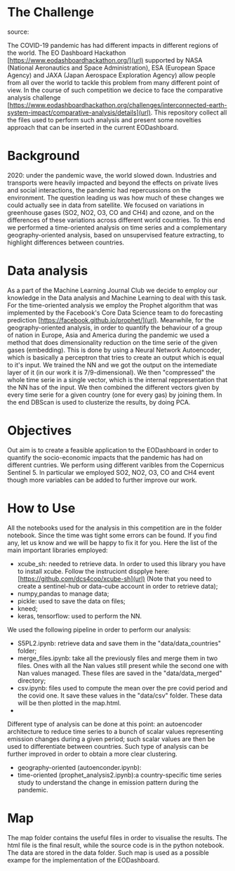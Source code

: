 # The Challenge
source: 

The COVID-19 pandemic has had different impacts in different regions of the world. The EO Dashboard Hackathon [https://www.eodashboardhackathon.org/](url) supported by NASA (National Aeronautics and Space Administration), ESA (European Space Agency) and JAXA (Japan Aerospace Exploration Agency) allow  people from all over the world to tackle this problem from many different point of view. In the course of such competition we decice to face the comparative analysis challenge [https://www.eodashboardhackathon.org/challenges/interconnected-earth-system-impact/comparative-analysis/details](url). This repository collect all the files used to perform such analysis and present some novelties approach that can be inserted in the current EODashboard.

# Background
2020: under the pandemic wave, the world slowed down. Industries and transports were heavily impacted and beyond the effects on private lives and social interactions, the pandemic had repercussions on the environment. The question leading us was how much of these changes we could actually see in data from satellite. We focused on variations in greenhouse gases (SO2, NO2, O3, CO and CH4) and ozone, and on the differences of these variations across different world countries. To this end we performed a time-oriented analysis on time series and a complementary geography-oriented analysis, based on unsupervised feature extracting, to highlight differences between countries.

# Data analysis
As a part of the Machine Learning Journal Club we decide to employ our knowledge in the Data analysis and Machine Learning to deal with this task. For the time-oriented analysis we employ the Prophet algorithm that was implemented by the Facebook's Core Data Science team to do forecasting prediction [https://facebook.github.io/prophet/](url). Meanwhile, for the geography-oriented analysis, in order to quantify the behaviour of a group of nation in Europe, Asia and America during the pandemic we used a method that does dimensionality reduction on the time serie of the given gases (embedding). This is done by using a Neural Network Autoencoder, which is basically a perceptron that tries to create an output which is equal to it's input. We trained the NN and we got the output on the intemediate layer of it (in our work it is 7/9-dimensional).  We then "compressed" the whole time serie in a single vector, which is the internal reppresentation that the NN has of the input. We then combined the different vectors given by every time serie for a given country (one for every gas) by joining them. In the end DBScan is used to clusterize the results, by doing PCA.

# Objectives
Out aim is to create a feasible application to the EODashboard in order to quantify the socio-economic impacts that the pandemic has had on different cuntries. We perform using different varibles from the Copernicus Sentinel 5. In particular we employed SO2, NO2, O3, CO and CH4 event though more variables can be added to further improve our work.

# How to Use

All the notebooks used for the analysis in this competition are in the folder notebook. Since the time was tight some errors can be found. If you find any, let us know and we will be happy to fix it for you. 
Here the list of the main important libraries employed:
- xcube_sh: needed to retrieve data. In order to used this library you have to install xcube. Follow the instruciont dispplye here: [https://github.com/dcs4cop/xcube-sh](url) (Note that you need to create a sentinel-hub or data-cube account in order to retrieve data);
- numpy,pandas to manage data;
- pickle: used to save the data on files;
- kneed;
- keras, tensorflow: used to perform the NN.

We used the following pipeline in order to perform our analysis:
- S5PL2.ipynb: retrieve data and save them in the "data/data_countries" folder;
- merge_files.ipynb: take all the previously files and merge them in two files. Ones with all the Nan values still present while the second one with Nan values managed. These files are saved in the "data/data_merged" directory;
- csv.ipynb: files used to compute the mean over the pre covid period and the covid one. It save these values in the "data/csv" folder. These data will be then plotted in the map.html.
- 
Different type of analysis can be done at this point: an autoencoder architecture to reduce time series to a bunch of scalar values representing emission changes during a given period; such scalar values are then be used to differentiate between countries. Such type of analysis can be further improved in order to obtain a more clear clustering.
- geography-oriented (autoenconder.ipynb):
- time-oriented (prophet_analysis2.ipynb):a country-specific time series study to understand the change in emission pattern during the pandemic.

# Map

The map folder contains the useful files in order to visualise the results. The html file is the final result, while the source code is in the python notebook. The data are stored in the data folder. Such map is used as a possible exampe for the implementation of the EODashboard. 
